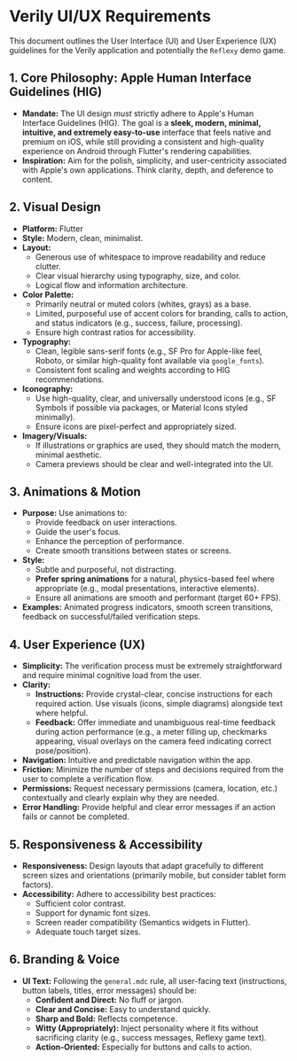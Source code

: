 # Verily UI/UX Requirements

This document outlines the User Interface (UI) and User Experience (UX) guidelines for the Verily application and potentially the `Reflexy` demo game.

## 1. Core Philosophy: Apple Human Interface Guidelines (HIG)

- **Mandate:** The UI design _must_ strictly adhere to Apple's Human Interface Guidelines (HIG). The goal is a **sleek, modern, minimal, intuitive, and extremely easy-to-use** interface that feels native and premium on iOS, while still providing a consistent and high-quality experience on Android through Flutter's rendering capabilities.
- **Inspiration:** Aim for the polish, simplicity, and user-centricity associated with Apple's own applications. Think clarity, depth, and deference to content.

## 2. Visual Design

- **Platform:** Flutter
- **Style:** Modern, clean, minimalist.
- **Layout:**
  - Generous use of whitespace to improve readability and reduce clutter.
  - Clear visual hierarchy using typography, size, and color.
  - Logical flow and information architecture.
- **Color Palette:**
  - Primarily neutral or muted colors (whites, grays) as a base.
  - Limited, purposeful use of accent colors for branding, calls to action, and status indicators (e.g., success, failure, processing).
  - Ensure high contrast ratios for accessibility.
- **Typography:**
  - Clean, legible sans-serif fonts (e.g., SF Pro for Apple-like feel, Roboto, or similar high-quality font available via `google_fonts`).
  - Consistent font scaling and weights according to HIG recommendations.
- **Iconography:**
  - Use high-quality, clear, and universally understood icons (e.g., SF Symbols if possible via packages, or Material Icons styled minimally).
  - Ensure icons are pixel-perfect and appropriately sized.
- **Imagery/Visuals:**
  - If illustrations or graphics are used, they should match the modern, minimal aesthetic.
  - Camera previews should be clear and well-integrated into the UI.

## 3. Animations & Motion

- **Purpose:** Use animations to:
  - Provide feedback on user interactions.
  - Guide the user's focus.
  - Enhance the perception of performance.
  - Create smooth transitions between states or screens.
- **Style:**
  - Subtle and purposeful, not distracting.
  - **Prefer spring animations** for a natural, physics-based feel where appropriate (e.g., modal presentations, interactive elements).
  - Ensure all animations are smooth and performant (target 60+ FPS).
- **Examples:** Animated progress indicators, smooth screen transitions, feedback on successful/failed verification steps.

## 4. User Experience (UX)

- **Simplicity:** The verification process must be extremely straightforward and require minimal cognitive load from the user.
- **Clarity:**
  - **Instructions:** Provide crystal-clear, concise instructions for each required action. Use visuals (icons, simple diagrams) alongside text where helpful.
  - **Feedback:** Offer immediate and unambiguous real-time feedback during action performance (e.g., a meter filling up, checkmarks appearing, visual overlays on the camera feed indicating correct pose/position).
- **Navigation:** Intuitive and predictable navigation within the app.
- **Friction:** Minimize the number of steps and decisions required from the user to complete a verification flow.
- **Permissions:** Request necessary permissions (camera, location, etc.) contextually and clearly explain why they are needed.
- **Error Handling:** Provide helpful and clear error messages if an action fails or cannot be completed.

## 5. Responsiveness & Accessibility

- **Responsiveness:** Design layouts that adapt gracefully to different screen sizes and orientations (primarily mobile, but consider tablet form factors).
- **Accessibility:** Adhere to accessibility best practices:
  - Sufficient color contrast.
  - Support for dynamic font sizes.
  - Screen reader compatibility (Semantics widgets in Flutter).
  - Adequate touch target sizes.

## 6. Branding & Voice

- **UI Text:** Following the `general.mdc` rule, all user-facing text (instructions, button labels, titles, error messages) should be:
  - **Confident and Direct:** No fluff or jargon.
  - **Clear and Concise:** Easy to understand quickly.
  - **Sharp and Bold:** Reflects competence.
  - **Witty (Appropriately):** Inject personality where it fits without sacrificing clarity (e.g., success messages, Reflexy game text).
  - **Action-Oriented:** Especially for buttons and calls to action.
